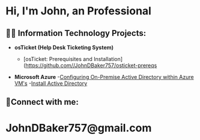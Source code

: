 <h1>Hi, I'm John, an Professional

<h2>👨‍💻 Information Technology Projects:</h2>

- <b>osTicket (Help Desk Ticketing System)</b>
  - [osTicket: Prerequisites and Installation](https://github.com//JohnDBaker757/osticket-prereqs
  
- <b>Microsoft Azure</b>
   -[Configuring On-Premise Active Directory within Azure VM's](https://i.imgur.com/eALopkU.jpg)
   -[Install Active Directory](https://i.imgur.com/oNgttwv.jpg)
  
  

<h2>🤳Connect with me:</h2>
  
  <h1>JohnDBaker757@gmail.com






